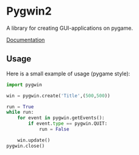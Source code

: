 # Pygwin2

A library for creating GUI-applications on pygame.

[Documentation](docs/DOCS.md)

## Usage

Here is a small example of usage (pygame style):

```py
import pygwin

win = pygwin.create('Title',(500,500))

run = True
while run:
    for event in pygwin.getEvents():
        if event.type == pygwin.QUIT:
            run = False

    win.update()
pygwin.close()
```

